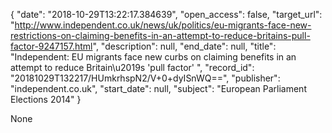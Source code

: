 {
  "date": "2018-10-29T13:22:17.384639", 
  "open_access": false, 
  "target_url": "http://www.independent.co.uk/news/uk/politics/eu-migrants-face-new-restrictions-on-claiming-benefits-in-an-attempt-to-reduce-britains-pull-factor-9247157.html", 
  "description": null, 
  "end_date": null, 
  "title": "Independent:  EU migrants face new curbs on claiming benefits in an attempt to reduce Britain\u2019s 'pull factor' ", 
  "record_id": "20181029T132217/HUmkrhspN2/V+0+dyISnWQ==", 
  "publisher": "independent.co.uk", 
  "start_date": null, 
  "subject": "European Parliament Elections 2014"
}

None